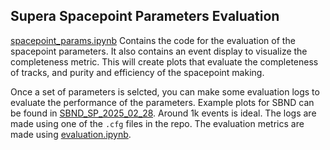 ## Supera Spacepoint Parameters Evaluation

[spacepoint_params.ipynb](spacepoint_params.ipynb) Contains the code for the evaluation of the spacepoint parameters. It also contains an event display to visualize the completeness metric. This will create plots that evaluate the completeness of tracks, and purity and efficiency of the spacepoint making. 

Once a set of parameters is selcted, you can make some evaluation logs to evaluate the performance of the parameters. Example plots for SBND can be found in [SBND_SP_2025_02_28](assets/SBND_SP_2025_02_28.pdf). Around 1k events is ideal. The logs are made using one of the `.cfg` files in the repo. The evaluation metrics are made using [evaluation.ipynb](evaluation.ipynb).

